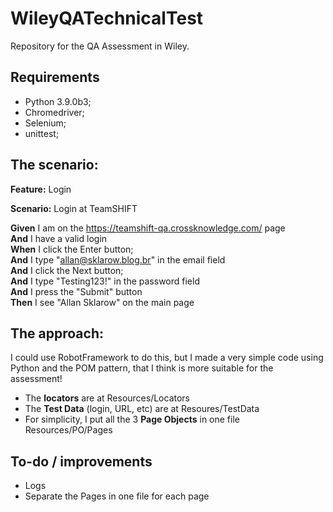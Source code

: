 # WileyQATechnicalTest
Repository for the QA Assessment in Wiley.

## Requirements
- Python 3.9.0b3;
- Chromedriver;
- Selenium;
- unittest;

## The scenario:
**Feature:** Login  
  
**Scenario:** Login at TeamSHIFT  
  
 **Given** I am on the https://teamshift-qa.crossknowledge.com/ page  
 **And** I have a valid login  
 **When** I click the Enter button;  
 **And** I type "allan@sklarow.blog.br" in the email field  
 **And** I click the Next button;  
 **And** I type "Testing123!" in the password field  
 **And** I press the "Submit" button  
 **Then** I see "Allan Sklarow" on the main page  
  
## The approach:
I could use RobotFramework to do this, but I made a very simple code using Python and the POM pattern, that I think is more suitable for the assessment!  
- The **locators** are at Resources/Locators
- The **Test Data** (login, URL, etc) are at Resoures/TestData
- For simplicity, I put all the 3 **Page Objects** in one file Resources/PO/Pages

## To-do / improvements
- Logs
- Separate the Pages in one file for each page
